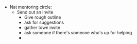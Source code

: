 - Nat mentoring circle:
	- Send out an invite
		- Give rough outline
		- ask for suggestions
		- gather town invite
		- ask someone if there's someone who's up for helping
		-